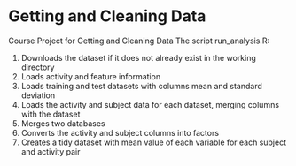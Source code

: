 # Getting and Cleaning Data
Course Project for Getting and Cleaning Data 
The script run_analysis.R:

1. Downloads the dataset if it does not already exist in the working directory
2. Loads activity and feature information
3. Loads training and test datasets with columns mean and standard deviation
4. Loads the activity and subject data for each dataset, merging columns with the dataset
5. Merges two databases
6. Converts the activity and subject columns into factors
7. Creates a tidy dataset with mean value of each variable for each subject and activity pair

